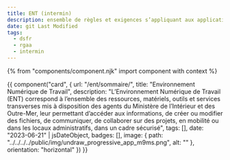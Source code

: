 ```yaml
---
title: ENT (intermin)
description: ensemble de règles et exigences s’appliquant aux applications et SI bureautique du MIOM et à l’interministériel
date: git Last Modified
tags:
  - dsfr
  - rgaa
  - intermin
---
```


{% from "components/component.njk" import component with context %}
<div>
{{ component("card", {
    url: "/ent/sommaire/",
    title: "Environnement Numérique de Travail",
    description: "L’Environnement Numérique de Travail (ENT) correspond à l’ensemble des ressources, matériels, outils et services transverses mis à disposition des agents du Ministère de l’Intérieur et des Outre-Mer, leur permettant d’accéder aux informations, de créer ou modifier des fichiers, de communiquer, de collaborer sur des projets, en mobilité ou dans les locaux administratifs, dans un cadre sécurisé",
    tags: [],
    date: "2023-06-21" | jsDateObject,
    badges: [],
    image: {
        path: "../../../../public/img/undraw_progressive_app_m9ms.png",
        alt: ""
    },
    orientation: "horizontal"
}) }}
</div>